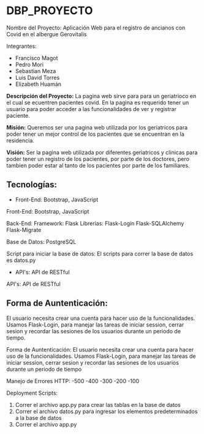 # DBP_PROYECTO

Nombre del Proyecto: Aplicación Web para el registro de ancianos con Covid en el albergue Gerovitalis

Integrantes:
- Francisco Magot
- Pedro Mori
- Sebastian Meza
- Luis David Torres
- Elizabeth Huamán

**Descripción del Proyecto:**
La pagina web sirve para para un geriatrioco en el cual se ecuentren pacientes covid. En la pagina es requerido tener un usuario para poder acceder a las funcionalidades de ver y registrar paciente.

**Misión:**
Queremos ser una pagina web utilizada por los geriatricos para poder tener un mejor control de los pacientes que se encuentran en la residencia.

**Visión:**
Ser la pagina web utilizada por diferentes geriatricos y clinicas para poder tener un registro de los pacientes, por parte de los doctores, pero tambien poder estar al tanto de los pacientes por parte de los familiares.

## **Tecnologías:**

- Front-End: Bootstrap, JavaScript

Front-End: Bootstrap, JavaScript

Back-End: 
Framework:
    Flask
Librerias:
    Flask-Login
    Flask-SQLAlchemy
    Flask-Migrate

Base de Datos: PostgreSQL

Script para iniciar la base de datos: El scripts para correr la base de datos es datos.py

- API's: API de RESTful

API's: API de RESTful

## **Forma de Auntenticación:**
El usuario necesita crear una cuenta para hacer uso de la funcionalidades. 
Usamos Flask-Login, para manejar las tareas de iniciar session, cerrar sesion y recordar las sesiones de los usuarios durante un periodo de tiempo.

Forma de Auntenticación:
El usuario necesita crear una cuenta para hacer uso de la funcionalidades. 
Usamos Flask-Login, para manejar las tareas de iniciar session, cerrar sesion y recordar las sesiones de los usuarios durante un periodo de tiempo

Manejo de Errores HTTP:
-500
-400
-300
-200
-100

Deployment Scripts:
1. Correr el archivo app.py para crear las tablas en la base de datos
2. Correr el archivo datos.py para ingresar los elementos predeterminados a la base de datos
3. Correr el archivo app.py
